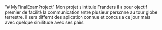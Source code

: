 "# MyFinalExamProject" 
Mon projet s intitule Franders 
il a pour ojectif premier de facilité la communication entre plusieur personne au tour globe terrestre. il sera differnt des aplication connue et concus a ce jour mais avec quelque similitude avec ses pairs  
